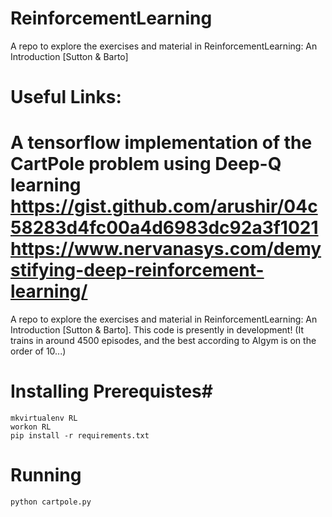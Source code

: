 # ReinforcementLearning
A repo to explore the exercises and material in ReinforcementLearning: An Introduction [Sutton &amp; Barto]

# Useful Links:

A tensorflow implementation of the CartPole problem using Deep-Q learning
https://gist.github.com/arushir/04c58283d4fc00a4d6983dc92a3f1021
https://www.nervanasys.com/demystifying-deep-reinforcement-learning/
=======
A repo to explore the exercises and material in ReinforcementLearning: An Introduction [Sutton &amp; Barto]. This code is presently in development! (It trains in around 4500 episodes, and the best according to AIgym is on the order of 10...)

# Installing Prerequistes#

```
mkvirtualenv RL
workon RL
pip install -r requirements.txt
```

# Running 
```
python cartpole.py
```


